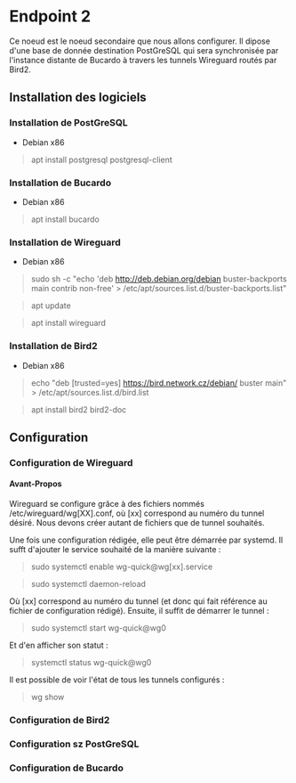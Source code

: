 # Endpoint 2

Ce noeud est le noeud secondaire que nous allons configurer.
Il dipose d'une base de donnée destination PostGreSQL qui sera synchronisée par l'instance distante de Bucardo à travers les tunnels Wireguard routés par Bird2.

## Installation des logiciels

### Installation de PostGreSQL

- Debian x86

>apt install postgresql postgresql-client

### Installation de Bucardo

- Debian x86

> apt install bucardo

### Installation de Wireguard

- Debian x86

> sudo sh -c "echo 'deb http://deb.debian.org/debian buster-backports main contrib non-free' > /etc/apt/sources.list.d/buster-backports.list"

> apt update

>apt install wireguard

### Installation de Bird2

- Debian x86
> echo "deb [trusted=yes] https://bird.network.cz/debian/ buster main" > /etc/apt/sources.list.d/bird.list

>

> apt install bird2 bird2-doc

## Configuration

### Configuration de Wireguard

#### Avant-Propos

Wireguard se configure grâce à des fichiers nommés /etc/wireguard/wg[XX].conf, où [xx] correspond au numéro du tunnel désiré. Nous devons créer autant de fichiers que de tunnel souhaités.

Une fois une configuration rédigée, elle peut être démarrée par systemd. Il sufft d'ajouter le service souhaité de la manière suivante :

> sudo systemctl enable wg-quick@wg[xx].service

> sudo systemctl daemon-reload

Où [xx] correspond au numéro du tunnel (et donc qui fait référence au fichier de configuration rédigé).
Ensuite, il suffit de démarrer le tunnel :

> sudo systemctl start wg-quick@wg0

Et d'en afficher son statut :

> systemctl status wg-quick@wg0

Il est possible de voir l'état de tous les tunnels configurés :

> wg show

### Configuration de Bird2

### Configuration sz PostGreSQL

### Configuration de Bucardo

